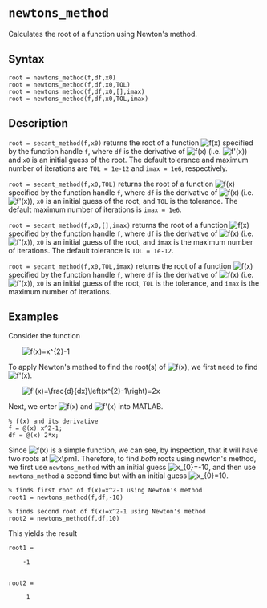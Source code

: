 # `newtons_method`

Calculates the root of a function using Newton's method.


## Syntax

`root = newtons_method(f,df,x0)`\
`root = newtons_method(f,df,x0,TOL)`\
`root = newtons_method(f,df,x0,[],imax)`\
`root = newtons_method(f,df,x0,TOL,imax)`


## Description

`root = secant_method(f,x0)` returns the root of a function <img src="https://latex.codecogs.com/svg.latex?f(x)" title="f(x)" /> specified by the function handle `f`, where `df` is the derivative of <img src="https://latex.codecogs.com/svg.latex?f(x)" title="f(x)" /> (i.e. <img src="https://latex.codecogs.com/svg.latex?f'(x)" title="f'(x)" />) and `x0` is an initial guess of the root. The default tolerance and maximum number of iterations are `TOL = 1e-12` and `imax = 1e6`, respectively.

`root = secant_method(f,x0,TOL)` returns the root of a function <img src="https://latex.codecogs.com/svg.latex?f(x)" title="f(x)" /> specified by the function handle `f`, where `df` is the derivative of <img src="https://latex.codecogs.com/svg.latex?f(x)" title="f(x)" /> (i.e. <img src="https://latex.codecogs.com/svg.latex?f'(x)" title="f'(x)" />), `x0` is an initial guess of the root, and `TOL` is the tolerance. The default maximum number of iterations is `imax = 1e6`.

`root = secant_method(f,x0,[],imax)` returns the root of a function <img src="https://latex.codecogs.com/svg.latex?f(x)" title="f(x)" /> specified by the function handle `f`, where `df` is the derivative of <img src="https://latex.codecogs.com/svg.latex?f(x)" title="f(x)" /> (i.e. <img src="https://latex.codecogs.com/svg.latex?f'(x)" title="f'(x)" />), `x0` is an initial guess of the root, and `imax` is the maximum number of iterations. The default tolerance is `TOL = 1e-12`.

`root = secant_method(f,x0,TOL,imax)` returns the root of a function <img src="https://latex.codecogs.com/svg.latex?f(x)" title="f(x)" /> specified by the function handle `f`, where `df` is the derivative of <img src="https://latex.codecogs.com/svg.latex?f(x)" title="f(x)" /> (i.e. <img src="https://latex.codecogs.com/svg.latex?f'(x)" title="f'(x)" />), `x0` is an initial guess of the root, `TOL` is the tolerance, and `imax` is the maximum number of iterations.


## Examples

Consider the function

&nbsp;&nbsp;&nbsp;&nbsp;&nbsp;&nbsp; <img src="https://latex.codecogs.com/svg.latex?f(x)=x^{2}-1" title="f(x)=x^{2}-1" />

To apply Newton's method to find the root(s) of <img src="https://latex.codecogs.com/svg.latex?f(x)" title="f(x)" />, we first need to find <img src="https://latex.codecogs.com/svg.latex?f'(x)" title="f'(x)" />.

&nbsp;&nbsp;&nbsp;&nbsp;&nbsp;&nbsp; <img src="https://latex.codecogs.com/svg.latex?f'(x)=\frac{d}{dx}\left(x^{2}-1\right)=2x" title="f'(x)=\frac{d}{dx}\left(x^{2}-1\right)=2x" />

Next, we enter <img src="https://latex.codecogs.com/svg.latex?f(x)" title="f(x)" /> and <img src="https://latex.codecogs.com/svg.latex?f'(x)" title="f'(x)" /> into MATLAB.

    % f(x) and its derivative
    f = @(x) x^2-1;
    df = @(x) 2*x;
    
Since <img src="https://latex.codecogs.com/svg.latex?f(x)" title="f(x)" /> is a simple function, we can see, by inspection, that it will have two roots at <img src="https://latex.codecogs.com/svg.latex?x\pm1" title="x\pm1" />. Therefore, to find *both* roots using newton's method, we first use `newtons_method` with an initial guess <img src="https://latex.codecogs.com/svg.latex?x_{0}=-10" title="x_{0}=-10" />, and then use `newtons_method` a second time but with an initial guess <img src="https://latex.codecogs.com/svg.latex?x_{0}=10" title="x_{0}=10" />.

    % finds first root of f(x)=x^2-1 using Newton's method
    root1 = newtons_method(f,df,-10)

    % finds second root of f(x)=x^2-1 using Newton's method
    root2 = newtons_method(f,df,10)

This yields the result

    root1 =

        -1


    root2 =

         1
